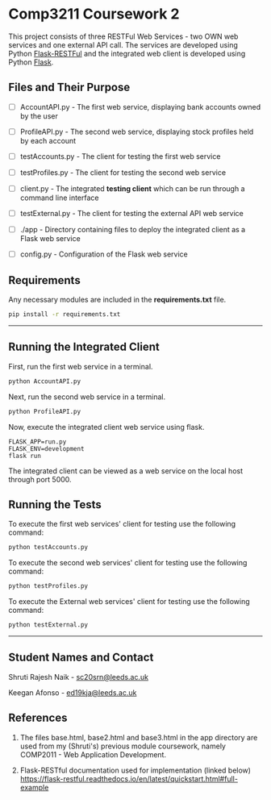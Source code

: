# Comp3211 Coursework 2

This project consists of three RESTFul Web Services - two OWN web services and one external API call. The services are developed using Python [Flask-RESTFul](https://flask-restful.readthedocs.io/en/latest/) and the integrated web client is developed using Python [Flask](https://flask.palletsprojects.com/en/2.2.x/).

## Files and Their Purpose

- [ ] AccountAPI.py - The first web service, displaying bank accounts owned by the user
- [ ] ProfileAPI.py - The second web service, displaying stock profiles held by each account
- [ ] testAccounts.py - The client for testing the first web service
- [ ] testProfiles.py - The client for testing the second web service
- [ ] client.py - The integrated **testing client** which can be run through a command line interface 
- [ ] testExternal.py - The client for testing the external API web service

- [ ] ./app - Directory containing files to deploy the integrated client as a Flask web service
- [ ] config.py - Configuration of the Flask web service

## Requirements

Any necessary modules are included in the __requirements.txt__ file.
```bash
pip install -r requirements.txt
```
***

## Running the Integrated Client

First, run the first web service in a terminal.
```bash
python AccountAPI.py
```

Next, run the second web service in a terminal.
```bash
python ProfileAPI.py
```

Now, execute the integrated client web service using flask.
```
FLASK_APP=run.py
FLASK_ENV=development
flask run
```

The integrated client can be viewed as a web service on the local host through port 5000.

## Running the Tests

To execute the first web services' client for testing use the following command:
```bash
python testAccounts.py
```

To execute the second web services' client for testing use the following command:
```bash
python testProfiles.py
```

To execute the External web services' client for testing use the following command:
```bash
python testExternal.py
```

***

## Student Names and Contact
Shruti Rajesh Naik - sc20srn@leeds.ac.uk

Keegan Afonso - ed19kja@leeds.ac.uk

## References

1. The files base.html, base2.html and base3.html in the app directory are used from my (Shruti's) previous module coursework, namely COMP2011 - Web Application Development.

2. Flask-RESTful documentation used for implementation (linked below)
https://flask-restful.readthedocs.io/en/latest/quickstart.html#full-example



